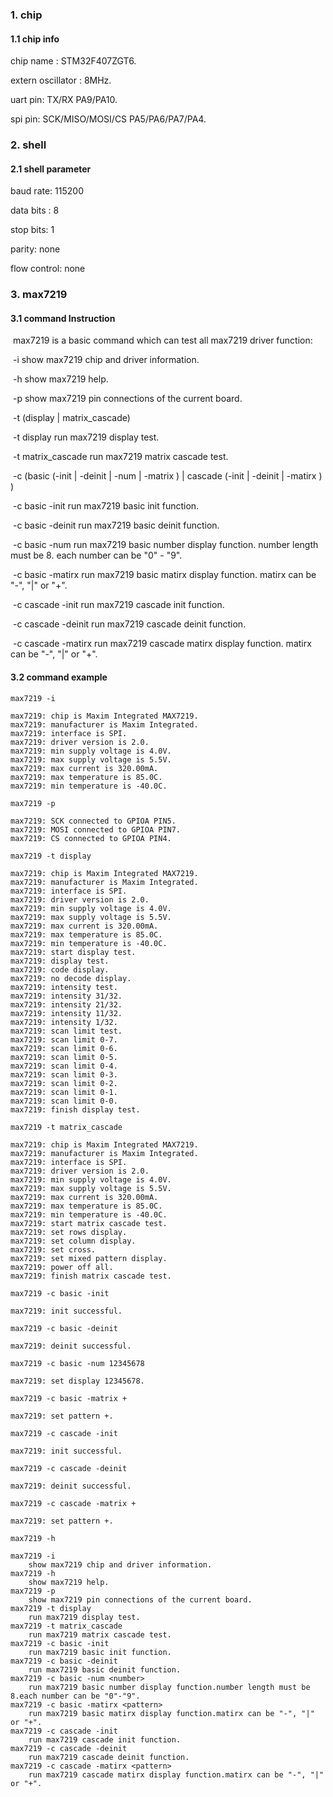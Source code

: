 ### 1. chip

#### 1.1 chip info

chip name : STM32F407ZGT6.

extern oscillator : 8MHz.

uart pin: TX/RX PA9/PA10.

spi pin: SCK/MISO/MOSI/CS  PA5/PA6/PA7/PA4.

### 2. shell

#### 2.1 shell parameter

baud rate: 115200

data bits : 8

stop bits: 1

parity: none

flow control: none

### 3. max7219

#### 3.1 command Instruction

​          max7219 is a basic command which can test all max7219 driver function:

​           -i        show max7219 chip and driver information.

​           -h       show max7219 help.

​           -p       show max7219 pin connections of the current board.

​           -t (display | matrix_cascade)

​           -t display        run max7219 display test.

​           -t matrix_cascade        run max7219 matrix cascade test.

​           -c (basic (-init | -deinit | -num <number> | -matrix <pattern> ) | cascade (-init | -deinit | -matirx <pattern>) )

​           -c basic -init        run max7219 basic init function.

​           -c basic -deinit        run max7219 basic deinit function.

​           -c basic -num <number>        run max7219 basic number display function. number length must be 8. each number can be "0" - "9".

​           -c basic -matirx <pattern>        run max7219 basic matirx display function. matirx can be "-", "|" or "+".

​           -c cascade -init        run max7219 cascade init function.

​           -c cascade -deinit        run max7219 cascade deinit function.

​           -c cascade -matirx <pattern>        run max7219 cascade matirx display function. matirx can be "-", "|" or "+".

#### 3.2 command example

```shell
max7219 -i

max7219: chip is Maxim Integrated MAX7219.
max7219: manufacturer is Maxim Integrated.
max7219: interface is SPI.
max7219: driver version is 2.0.
max7219: min supply voltage is 4.0V.
max7219: max supply voltage is 5.5V.
max7219: max current is 320.00mA.
max7219: max temperature is 85.0C.
max7219: min temperature is -40.0C.
```

```shell
max7219 -p

max7219: SCK connected to GPIOA PIN5.
max7219: MOSI connected to GPIOA PIN7.
max7219: CS connected to GPIOA PIN4.
```

```shell
max7219 -t display

max7219: chip is Maxim Integrated MAX7219.
max7219: manufacturer is Maxim Integrated.
max7219: interface is SPI.
max7219: driver version is 2.0.
max7219: min supply voltage is 4.0V.
max7219: max supply voltage is 5.5V.
max7219: max current is 320.00mA.
max7219: max temperature is 85.0C.
max7219: min temperature is -40.0C.
max7219: start display test.
max7219: display test.
max7219: code display.
max7219: no decode display.
max7219: intensity test.
max7219: intensity 31/32.
max7219: intensity 21/32.
max7219: intensity 11/32.
max7219: intensity 1/32.
max7219: scan limit test.
max7219: scan limit 0-7.
max7219: scan limit 0-6.
max7219: scan limit 0-5.
max7219: scan limit 0-4.
max7219: scan limit 0-3.
max7219: scan limit 0-2.
max7219: scan limit 0-1.
max7219: scan limit 0-0.
max7219: finish display test.
```

```shell
max7219 -t matrix_cascade

max7219: chip is Maxim Integrated MAX7219.
max7219: manufacturer is Maxim Integrated.
max7219: interface is SPI.
max7219: driver version is 2.0.
max7219: min supply voltage is 4.0V.
max7219: max supply voltage is 5.5V.
max7219: max current is 320.00mA.
max7219: max temperature is 85.0C.
max7219: min temperature is -40.0C.
max7219: start matrix cascade test.
max7219: set rows display.
max7219: set column display.
max7219: set cross.
max7219: set mixed pattern display.
max7219: power off all.
max7219: finish matrix cascade test.
```

```shell
max7219 -c basic -init

max7219: init successful.
```

```shell
max7219 -c basic -deinit

max7219: deinit successful.
```

```shell
max7219 -c basic -num 12345678

max7219: set display 12345678.
```

```shell
max7219 -c basic -matrix +

max7219: set pattern +.
```

```shell
max7219 -c cascade -init

max7219: init successful.
```

```shell
max7219 -c cascade -deinit

max7219: deinit successful.
```

```shell
max7219 -c cascade -matrix +

max7219: set pattern +.
```

```shell
max7219 -h

max7219 -i
	show max7219 chip and driver information.
max7219 -h
	show max7219 help.
max7219 -p
	show max7219 pin connections of the current board.
max7219 -t display
	run max7219 display test.
max7219 -t matrix_cascade
	run max7219 matrix cascade test.
max7219 -c basic -init
	run max7219 basic init function.
max7219 -c basic -deinit
	run max7219 basic deinit function.
max7219 -c basic -num <number>
	run max7219 basic number display function.number length must be 8.each number can be "0"-"9".
max7219 -c basic -matirx <pattern>
	run max7219 basic matirx display function.matirx can be "-", "|" or "+".
max7219 -c cascade -init
	run max7219 cascade init function.
max7219 -c cascade -deinit
	run max7219 cascade deinit function.
max7219 -c cascade -matirx <pattern>
	run max7219 cascade matirx display function.matirx can be "-", "|" or "+".
```

